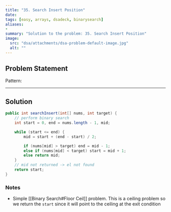 ```yaml
---
title: "35. Search Insert Position"
date: 
tags: [easy, arrays, dsadeck, binarysearch]
aliases:
- 
summary: "Solution to the problem: 35. Search Insert Position"
image:
  src: "dsa/attachments/dsa-problem-default-image.jpg"
  alt: ""
---
```


	
## Problem Statement


Pattern: 

---

## Solution
``` java
public int searchInsert(int[] nums, int target) {
	// perform binary search
	int start = 0, end = nums.length - 1, mid;

	while (start <= end) {
		mid = start + (end - start) / 2;

		if (nums[mid] > target) end = mid - 1;
		else if (nums[mid] < target) start = mid + 1;
		else return mid;
	}
	// mid not returned -> el not found
	return start;                                		
}
```

### Notes
- Simple [[Binary Search#Floor Ceil]] problem. This is a ceiling problem so we return the `start` since it will point to the ceiling at the exit condition

